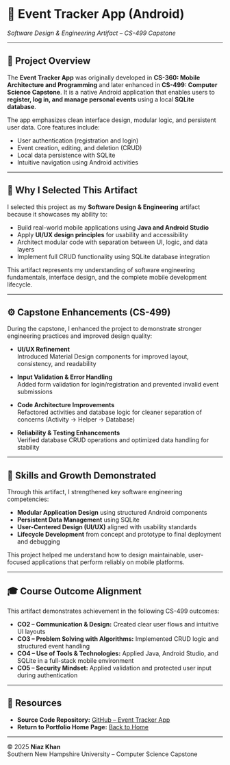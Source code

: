 # 📆 Event Tracker App (Android)  
*Software Design & Engineering Artifact – CS-499 Capstone*

---

## 📖 Project Overview
The **Event Tracker App** was originally developed in **CS-360: Mobile Architecture and Programming** and later enhanced in **CS-499: Computer Science Capstone**. It is a native Android application that enables users to **register, log in, and manage personal events** using a local **SQLite database**.

The app emphasizes clean interface design, modular logic, and persistent user data. Core features include:
- User authentication (registration and login)
- Event creation, editing, and deletion (CRUD)
- Local data persistence with SQLite
- Intuitive navigation using Android activities

---

## 🎯 Why I Selected This Artifact
I selected this project as my **Software Design & Engineering** artifact because it showcases my ability to:
- Build real-world mobile applications using **Java and Android Studio**
- Apply **UI/UX design principles** for usability and accessibility
- Architect modular code with separation between UI, logic, and data layers
- Implement full CRUD functionality using SQLite database integration

This artifact represents my understanding of software engineering fundamentals, interface design, and the complete mobile development lifecycle.

---

## ⚙️ Capstone Enhancements (CS-499)
During the capstone, I enhanced the project to demonstrate stronger engineering practices and improved design quality:

- **UI/UX Refinement**  
  Introduced Material Design components for improved layout, consistency, and readability

- **Input Validation & Error Handling**  
  Added form validation for login/registration and prevented invalid event submissions

- **Code Architecture Improvements**  
  Refactored activities and database logic for cleaner separation of concerns (Activity → Helper → Database)

- **Reliability & Testing Enhancements**  
  Verified database CRUD operations and optimized data handling for stability

---

## 🧠 Skills and Growth Demonstrated
Through this artifact, I strengthened key software engineering competencies:

- **Modular Application Design** using structured Android components  
- **Persistent Data Management** using SQLite  
- **User-Centered Design (UI/UX)** aligned with usability standards  
- **Lifecycle Development** from concept and prototype to final deployment and debugging  

This project helped me understand how to design maintainable, user-focused applications that perform reliably on mobile platforms.

---

## 🎓 Course Outcome Alignment
This artifact demonstrates achievement in the following CS-499 outcomes:

- **CO2 – Communication & Design:** Created clear user flows and intuitive UI layouts  
- **CO3 – Problem Solving with Algorithms:** Implemented CRUD logic and structured event handling  
- **CO4 – Use of Tools & Technologies:** Applied Java, Android Studio, and SQLite in a full-stack mobile environment  
- **CO5 – Security Mindset:** Applied validation and protected user input during authentication

---

## 🔗 Resources
- **Source Code Repository:** [GitHub – Event Tracker App](https://github.com/niazkhan0731/niazkhan0731.github.io/tree/main/artifacts/event-tracker)  
- **Return to Portfolio Home Page:** [Back to Home](../../index.md)

---

© 2025 **Niaz Khan**  
Southern New Hampshire University – Computer Science Capstone
